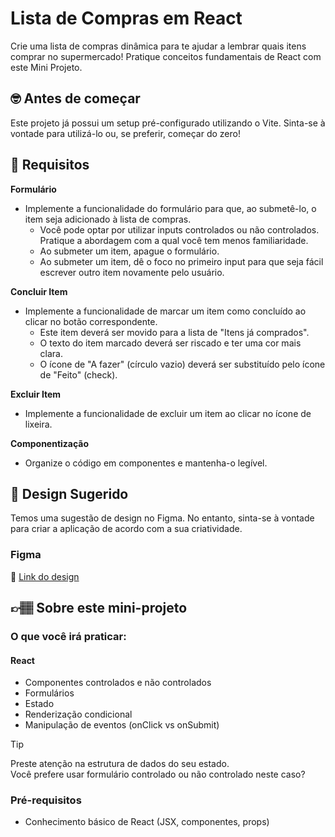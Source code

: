 # Lista de Compras em React

Crie uma lista de compras dinâmica para te ajudar a lembrar quais itens comprar no supermercado! Pratique conceitos fundamentais de React com este Mini Projeto.

## 🤓 Antes de começar

Este projeto já possui um setup pré-configurado utilizando o Vite. Sinta-se à vontade para utilizá-lo ou, se preferir, começar do zero!

## 🔨 Requisitos

**Formulário**

- Implemente a funcionalidade do formulário para que, ao submetê-lo, o item seja adicionado à lista de compras.
  - Você pode optar por utilizar inputs controlados ou não controlados. Pratique a abordagem com a qual você tem menos familiaridade.
  - Ao submeter um item, apague o formulário.
  - Ao submeter um item, dê o foco no primeiro input para que seja fácil escrever outro item novamente pelo usuário.

**Concluir Item**

- Implemente a funcionalidade de marcar um item como concluído ao clicar no botão correspondente.
  - Este item deverá ser movido para a lista de "Itens já comprados".
  - O texto do item marcado deverá ser riscado e ter uma cor mais clara.
  - O ícone de "A fazer" (círculo vazio) deverá ser substituído pelo ícone de "Feito" (check).

**Excluir Item**

- Implemente a funcionalidade de excluir um item ao clicar no ícone de lixeira.

**Componentização**

- Organize o código em componentes e mantenha-o legível.

## 🎨 Design Sugerido

Temos uma sugestão de design no Figma. No entanto, sinta-se à vontade para criar a aplicação de acordo com a sua criatividade.

### Figma

🔗 [Link do design](https://www.figma.com/community/file/1359838269352833899/mini-projeto-lista-de-compras-em-react)

## 👉🏽 Sobre este mini-projeto

### O que você irá praticar:

#### React

- Componentes controlados e não controlados
- Formulários
- Estado
- Renderização condicional
- Manipulação de eventos (onClick vs onSubmit)

> [!TIP]  
> Preste atenção na estrutura de dados do seu estado.  
> Você prefere usar formulário controlado ou não controlado neste caso?

### Pré-requisitos

- Conhecimento básico de React (JSX, componentes, props)
